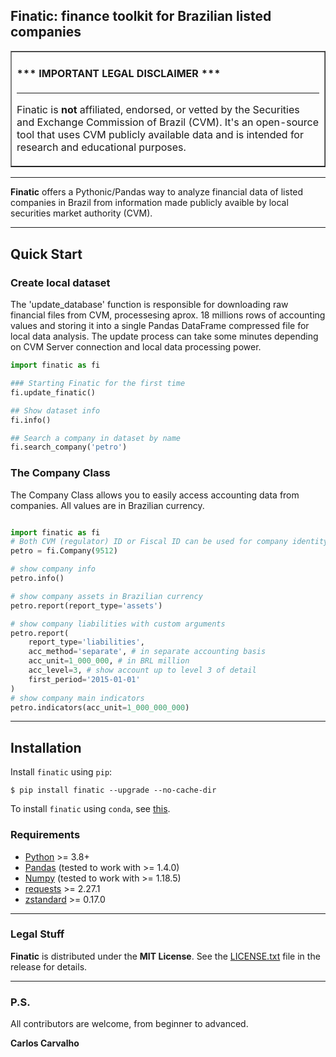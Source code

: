 ## Finatic: finance toolkit for Brazilian listed companies


<table border=1 cellpadding=10><tr><td>

#### \*\*\* IMPORTANT LEGAL DISCLAIMER \*\*\*

---

Finatic is **not** affiliated, endorsed, or vetted by the Securities and
Exchange Commission of Brazil (CVM). It's an open-source tool that uses CVM
publicly available data and is intended for research and educational purposes.

</td></tr></table>

---

**Finatic** offers a Pythonic/Pandas way to analyze financial data of listed
companies in Brazil from information made publicly avaible by local securities
market authority (CVM).

---

## Quick Start

### Create local dataset

The 'update_database' function is responsible for downloading raw financial
files from CVM, processesing aprox. 18 millions rows of accounting values and
storing it into a single Pandas DataFrame compressed file for local data
analysis. The update process can take some minutes depending on CVM Server
connection and local data processing power.

```python
import finatic as fi

### Starting Finatic for the first time
fi.update_finatic()

## Show dataset info
fi.info()

## Search a company in dataset by name
fi.search_company('petro')
```

### The Company Class

The Company Class allows you to easily access accounting data from companies.
All values are in Brazilian currency.
```python

import finatic as fi
# Both CVM (regulator) ID or Fiscal ID can be used for company identity
petro = fi.Company(9512)

# show company info
petro.info()

# show company assets in Brazilian currency 
petro.report(report_type='assets')

# show company liabilities with custom arguments
petro.report(
    report_type='liabilities',
    acc_method='separate', # in separate accounting basis
    acc_unit=1_000_000, # in BRL million
    acc_level=3, # show account up to level 3 of detail
    first_period='2015-01-01'
)
# show company main indicators
petro.indicators(acc_unit=1_000_000_000)
```
---
## Installation

Install `finatic` using `pip`:

``` {.sourceCode .bash}
$ pip install finatic --upgrade --no-cache-dir
```

To install `finatic` using `conda`, see
[this](https://anaconda.org/carloscarvalho/Finatic).

### Requirements

-   [Python](https://www.python.org) \>= 3.8+
-   [Pandas](https://github.com/pydata/pandas) (tested to work with \>= 1.4.0)
-   [Numpy](http://www.numpy.org) (tested to work with \>= 1.18.5)
-   [requests](http://docs.python-requests.org/en/master/) \>= 2.27.1
-   [zstandard](https://pypi.org/project/zstandard/) \>= 0.17.0


---

### Legal Stuff

**Finatic** is distributed under the **MIT License**. See
the [LICENSE.txt](./LICENSE.txt) file in the release for details.

---

### P.S.

All contributors are welcome, from beginner to advanced.

**Carlos Carvalho**